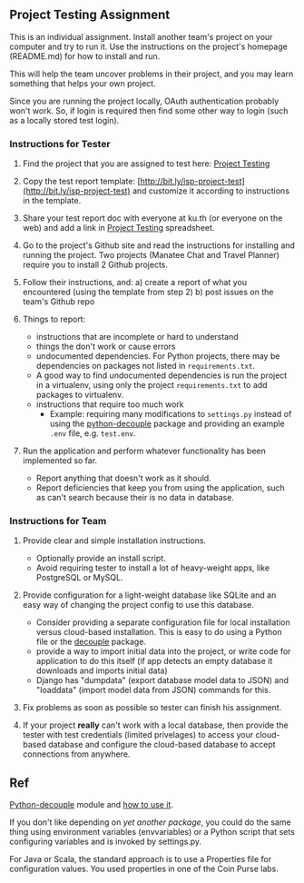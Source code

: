 ## Project Testing Assignment

This is an individual assignment.
Install another team's project on your computer and try to run it.
Use the instructions on the project's homepage (README.md) for how
to install and run.

This will help the team uncover problems in their project,
and you may learn something that helps your own project.

Since you are running the project locally, OAuth authentication probably won't
work.  So, if login is required then find some other way to login (such as
a locally stored test login).

### Instructions for Tester

1. Find the project that you are assigned to test here: [Project Testing](http://bit.ly/isp-project-testing)

2. Copy the test report template: [http://bit.ly/isp-project-test](http://bit.ly/isp-project-test) and customize it according to instructions in the template.

3. Share your test report doc with everyone at ku.th (or everyone on the web) and add a link in [Project Testing](http://bit.ly/isp-project-testing) spreadsheet.

4. Go to the project's Github site and read the instructions for installing and running the project.  Two projects (Manatee Chat and Travel Planner) require you to install 2 Github projects.

5. Follow their instructions, and: 
   a) create a report of what you encountered (using the template from step 2)
   b) post issues on the team's Github repo

6. Things to report:
   - instructions that are incomplete or hard to understand
   - things the don't work or cause errors
   - undocumented dependencies. For Python projects, there may be dependencies on packages not listed in `requirements.txt`.
   - A good way to find undocumented dependencies is run the project in a virtualenv, using only the project `requirements.txt` to add packages to virtualenv.
   - instructions that require too much work
       * Example: requiring many modifications to `settings.py` instead of using the [python-decouple][decouple] package and providing an example `.env` file, e.g. `test.env`.

7. Run the application and perform whatever functionality has been implemented so far.
   - Report anything that doesn't work as it should.
   - Report deficiencies that keep you from using the application, such as can't search because their is no data in database.


### Instructions for Team

1. Provide clear and simple installation instructions. 
   - Optionally provide an install script.
   - Avoid requiring tester to install a lot of heavy-weight apps, like PostgreSQL or MySQL.

2. Provide configuration for a light-weight database like SQLite and an easy way of changing the project config to use this database. 
   - Consider providing a separate configuration file for local installation versus cloud-based installation. This is easy to do using a Python file or the [decouple][decouple] package.
   - provide a way to import initial data into the project, or write code for application to do this itself (if app detects an empty database it downloads and imports initial data)
   - Django has "dumpdata" (export database model data to JSON) and "loaddata" (import model data from JSON) commands for this. 

3. Fix problems as soon as possible so tester can finish his assignment.

4. If your project **really** can't work with a local database, then provide the tester with test credentials (limited privelages) to access your cloud-based database and configure the cloud-based database to accept connections from anywhere.  


## Ref

[Python-decouple][decouple] module and [how to use it][decouple-howto].

If you don't like depending on *yet another package*, you could do the same thing using environment variables (envvariables) or a Python script that sets configuring variables and is invoked by settings.py.

For Java or Scala, the standard approach is to use a Properties file for configuration values.  You used properties in one of the Coin Purse labs.


[decouple]: https://pypi.org/project/python-decouple/ "Python-decouple module"
[decouple-howto]: https://simpleisbetterthancomplex.com/2015/11/26/package-of-the-week-python-decouple.html
